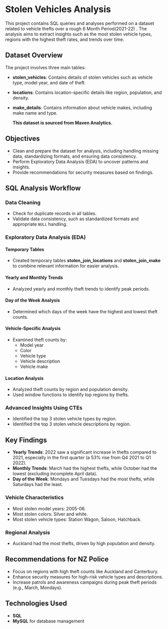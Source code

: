 # Stolen Vehicles Analysis

This project contains SQL queries and analyses performed on a dataset related to vehicle thefts over a rough 6 Month Period(2021-22) . The analysis aims to extract insights such as the most stolen vehicle types, regions with the highest theft rates, and trends over time.

## Dataset Overview

The project involves three main tables:

- **stolen_vehicles**: Contains details of stolen vehicles such as vehicle type, model year, and date of theft.
- **locations**: Contains location-specific details like region, population, and density.
- **make_details**: Contains information about vehicle makes, including make name and type.

  **This dataset is sourced from Maven Analytics.**

## Objectives

- Clean and prepare the dataset for analysis, including handling missing data, standardizing formats, and ensuring data consistency.
- Perform Exploratory Data Analysis (EDA) to uncover patterns and insights.
- Provide recommendations for security measures based on findings.

## SQL Analysis Workflow

### Data Cleaning

- Check for duplicate records in all tables.
- Validate data consistency, such as standardized formats and appropriate `NULL` handling.

### Exploratory Data Analysis (EDA)

#### Temporary Tables

- Created temporary tables **stolen_join_locations** and **stolen_join_make** to combine relevant information for easier analysis.

#### Yearly and Monthly Trends

- Analyzed yearly and monthly theft trends to identify peak periods.

#### Day of the Week Analysis

- Determined which days of the week have the highest and lowest theft counts.

#### Vehicle-Specific Analysis

- Examined theft counts by:
  - Model year
  - Color
  - Vehicle type
  - Vehicle description
  - Vehicle make

#### Location Analysis

- Analyzed theft counts by region and population density.
- Used window functions to identify top regions by thefts.

### Advanced Insights Using CTEs

- Identified the top 3 stolen vehicle types by region.
- Identified the top 3 stolen vehicle descriptions by region.

## Key Findings

- **Yearly Trends**: 2022 saw a significant increase in thefts compared to 2021, especially in the first quarter (a 53% rise from Q4 2021 to Q1 2022).
- **Monthly Trends**: March had the highest thefts, while October had the lowest (excluding incomplete April data).
- **Day of the Week**: Mondays and Tuesdays had the most thefts, while Saturdays had the least.

### Vehicle Characteristics

- Most stolen model years: 2005-06.
- Most stolen colors: Silver and white.
- Most stolen vehicle types: Station Wagon, Saloon, Hatchback.

### Regional Analysis

- Auckland had the most thefts, driven by high population and density.

## Recommendations for NZ Police

- Focus on regions with high theft counts like Auckland and Canterbury.
- Enhance security measures for high-risk vehicle types and descriptions.
- Increase patrols and awareness campaigns during peak theft periods (e.g., March, Mondays).

## Technologies Used

- **SQL**
- **MySQL** for database management
